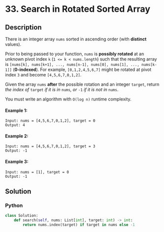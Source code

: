 # 33. Search in Rotated Sorted Array

## Description
There is an integer array `nums` sorted in ascending order (with **distinct** values).

Prior to being passed to your function, `nums` is **possibly rotated** at an unknown pivot index `k` (`1 <= k < nums.length`) such that the resulting array is `[nums[k], nums[k+1], ..., nums[n-1], nums[0], nums[1], ..., nums[k-1]]` (**0-indexed**). For example, `[0,1,2,4,5,6,7]` might be rotated at pivot index `3` and become `[4,5,6,7,0,1,2]`.

Given the array `nums` **after** the possible rotation and an integer `target`, return *the index of* `target` *if it is in* `nums`*, or* `-1` *if it is not in* `nums`.

You must write an algorithm with `O(log n)` runtime complexity.

#### Example 1:
```
Input: nums = [4,5,6,7,0,1,2], target = 0
Output: 4
```
#### Example 2:
```
Input: nums = [4,5,6,7,0,1,2], target = 3
Output: -1
```
#### Example 3:
```
Input: nums = [1], target = 0
Output: -1
```


## Solution

### Python
```python
class Solution:
    def search(self, nums: List[int], target: int) -> int:
        return nums.index(target) if target in nums else -1
```